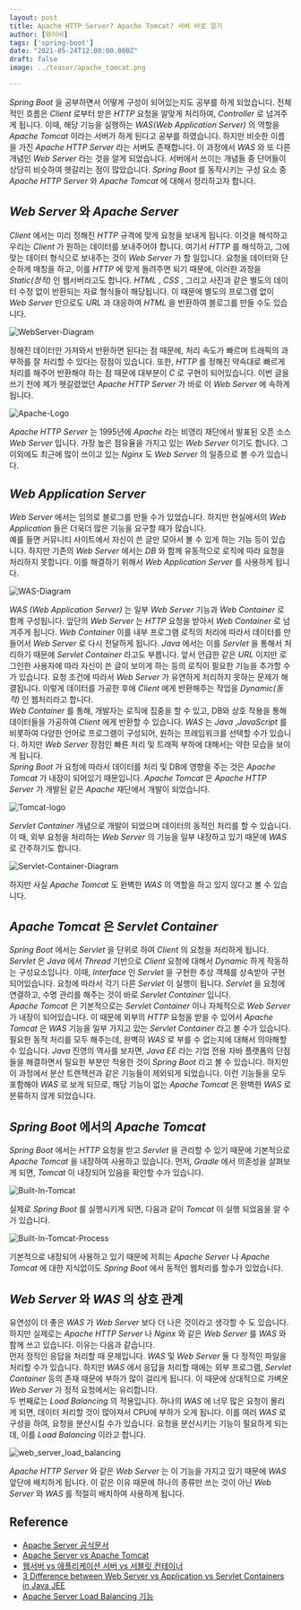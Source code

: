 ```yaml
---
layout: post  
title: Apache HTTP Server? Apache Tomcat? 서버 바로 알기
author: [와이비]
tags: ['spring-boot']
date: "2021-05-24T12:00:00.000Z"
draft: false
image: ../teaser/apache_tomcat.png

---
```

_Spring Boot_ 을 공부하면서 어떻게 구성이 되어있는지도 공부를 하게 되었습니다.
전체적인 흐름은 _Client_ 로부터 받은 _HTTP_ 요청을 알맞게 처리하여, _Controller_ 로 넘겨주게 됩니다. 
이때, 해당 기능을 실행하는 _WAS(Web Application Server)_ 의 역할을 _Apache Tomcat_ 이라는 서버가 하게 된다고 공부를 하였습니다.
하지만 비슷한 이름을 가진 _Apache HTTP Server_ 라는 서버도 존재합니다. 
이 과정에서 _WAS_ 와 또 다른 개념인 _Web Server_ 라는 것을 알게 되었습니다. 
서버에서 쓰이는 개념들 중 단어들이 상당히 비슷하여 헷갈리는 점이 많았습니다. 
_Spring Boot_ 를 동작시키는 구성 요소 중 _Apache HTTP Server_ 와 _Apache Tomcat_ 에 대해서 정리하고자 합니다.

## _Web Server_ 와 _Apache Server_
_Client_ 에서는 미리 정해진 _HTTP_ 규격에 맞게 요청을 보내게 됩니다.
이것을 해석하고 우리는 _Client_ 가 원하는 데이터를 보내주어야 합니다. 
여기서 _HTTP_ 를 해석하고, 그에 맞는 데이터 형식으로 보내주는 것이 _Web Server_ 가 할 일입니다. 
요청을 데이터와 단순하게 매칭을 하고, 이를 _HTTP_ 에 맞게 돌려주면 되기 때문에, 이러한 과정을 _Static(정적)_ 인 웹서버라고도 합니다. 
_HTML_ , _CSS_ , 그리고 사진과 같은 별도의 데이터 수정 없이 반환되는 자료 형식들이 해당됩니다.
이 때문에 별도의 프로그램 없이 _Web Server_ 만으로도 _URL_ 과 대응하여 _HTML_ 을 반환하여 블로그를 만들 수도 있습니다.

![WebServer-Diagram](../images/2021-05-24-webserver_process.png)

정해진 데이터만 가져와서 반환하면 된다는 점 때문에, 처리 속도가 빠르며 트래픽의 과부하를 잘 처리할 수 있다는 장점이 있습니다. 
또한, _HTTP_ 를 정해진 약속대로 빠르게 처리를 해주어 반환해야 하는 점 때문에 대부분이 _C_ 로 구현이 되어있습니다.
이번 글을 쓰기 전에 제가 헷갈렸었던 _Apache HTTP Server_ 가 바로 이 _Web Server_ 에 속하게 됩니다. 

![Apache-Logo](../images/2021-05-24-apache.png)

_Apache HTTP Server_ 는  1995년에 _Apache_ 라는 비영리 재단에서 발표된 오픈 소스 _Web Server_ 입니다.
가장 높은 점유율을 가지고 있는 _Web Server_ 이기도 합니다. 
그 이외에도 최근에 많이 쓰이고 있는 _Nginx_ 도 _Web Server_ 의 일종으로 볼 수가 있습니다.

## _Web Application Server_
_Web Server_ 에서는 임의로 블로그를 만들 수가 있었습니다. 
하지만 현실에서의 _Web Application_ 들은 더욱더 많은 기능을 요구할 때가 많습니다.  
예를 들면 커뮤니티 사이트에서 자신이 쓴 글만 모아서 볼 수 있게 하는 기능 등이 있습니다. 
하지만 기존의 _Web Server_ 에서는 _DB_ 와 함께 유동적으로 로직에 따라 요청을 처리하지 못합니다. 
이를 해결하기 위해서 _Web Application Server_ 를 사용하게 됩니다.

![WAS-Diagram](../images/2021-05-24-was_process.png)

_WAS (Web Application Server)_ 는 일부 _Web Server_ 기능과 _Web Container_ 로 함께 구성됩니다. 
앞단의 _Web Server_ 는 _HTTP_ 요청을 받아서 _Web Container_ 로 넘겨주게 됩니다.
_Web Container_ 이를 내부 프로그램 로직의 처리에 따라서 데이터를 만들어서 _Web Server_ 로 다시 전달하게 됩니다. 
_Java_ 에서는 이를 _Servlet_ 을 통해서 처리하기 때문에 _Servlet Container_ 라고도 부릅니다.
앞서 언급한 같은 _URL_ 이지만 로그인한 사용자에 따라 자신이 쓴 글이 보이게 하는 등의 로직이 필요한 기능을 추가할 수가 있습니다.
요청 조건에 따라서 _Web Server_ 가 유연하게 처리하지 못하는 문제가 해결됩니다. 
이렇게 데이터를 가공한 후에 _Client_ 에게 반환해주는 작업을 _Dynamic(동적)_ 인 웹처리라고 합니다.  
_Web Container_ 를 통해, 개발자는 로직에 집중을 할 수 있고, DB와 상호 작용을 통해 데이터들을 가공하여 _Client_ 에게 반환할 수 있습니다.
_WAS_ 는 _Java_ ,_JavaScript_ 를 비롯하여 다양한 언어로 프로그램이 구성되어, 원하는 프레임워크를 선택할 수가 있습니다.
하지만 _Web Server_ 장점인 빠른 처리 및 트래픽 부하에 대해서는 약한 모습을 보이게 됩니다.  
_Spring Boot_ 가 요청에 따라서 데이터를 처리 및 DB에 영향을 주는 것은 _Apache Tomcat_ 가 내장이 되어있기 때문입니다. 
_Apache Tomcat_ 은 _Apache HTTP Server_ 가 개발된 같은 _Apache_ 재단에서 개발이 되었습니다. 

![Tomcat-logo](../images/2021-05-24-apache_tomcat.png)

_Servlet Container_ 개념으로 개발이 되었으며 데이터의 동적인 처리를 할 수 있습니다.
이 때, 외부 요청을 처리하는 _Web Server_ 의 기능을 일부 내장하고 있기 때문에 _WAS_ 로 간주하기도 합니다.

![Servlet-Container-Diagram](../images/2021-05-24-was_with_container_process.png)

하지만 사실 _Apache Tomcat_ 도 완벽한 _WAS_ 의 역할을 하고 있지 않다고 볼 수 있습니다.

## _Apache Tomcat_ 은 _Servlet Container_
_Spring Boot_ 에서는 _Servlet_ 을 단위로 하여 _Client_ 의 요청을 처리하게 됩니다. 
_Servlet_ 은 _Java_ 에서 _Thread_ 기반으로 _Client_ 요청에 대해서 _Dynamic_ 하게 작동하는 구성요소입니다. 
이때, _Interface_ 인 _Servlet_ 을 구현한 추상 객체를 상속받아 구현되어있습니다. 
요청에 따라서 각기 다른 _Servlet_ 이 실행이 됩니다.
_Servlet_ 을 요청에 연결하고, 수명 관리를 해주는 것이 바로 _Servlet Container_ 입니다.  
_Apache Tomcat_ 은 기본적으로는 _Servlet Container_ 이나 자체적으로 _Web Server_ 가 내장이 되어있습니다. 
이 때문에 외부의 _HTTP_ 요청을 받을 수 있어서 _Apache Tomcat_ 은 _WAS_ 기능을 일부 가지고 있는 _Servlet Container_ 라고 볼 수가 있습니다.  
필요한 동적 처리를 모두 해주는데, 완벽히 _WAS_ 로 부를 수 없는지에 대해서 의아해할 수 있습니다. 
_Java_ 진영의 역사를 보자면, _Java EE_ 라는 기업 전용 자바 플랫폼의 단점들을 해결하면서 필요한 부분만 적용한 것이 _Spring Boot_ 라고 볼 수 있습니다. 
하지만 이 과정에서 분산 트랜잭션과 같은 기능들이 제외되게 되었습니다. 
이런 기능들을 모두 포함해야 _WAS_ 로 보게 되므로, 해당 기능이 없는 _Apache Tomcat_ 은 완벽한 _WAS_ 로 분류하지 않게 되었습니다.

## _Spring Boot_ 에서의 _Apache Tomcat_
_Spring Boot_ 에서는 _HTTP_ 요청을 받고 _Servlet_ 을 관리할 수 있기 때문에 기본적으로 _Apache Tomcat_ 을 내장하여 사용하고 있습니다.
먼저, _Gradle_ 에서 의존성을 살펴보게 되면, _Tomcat_ 이 내장되어 있음을 확인할 수가 있습니다.

![Built-In-Tomcat](../images/2021-05-24-built_in_tomcat.png)

실제로 _Spring Boot_ 를 실행시키게 되면, 다음과 같이 _Tomcat_ 이 실행 되었음을 알 수가 있습니다. 

![Built-In-Tomcat-Process](../images/2021-05-24-built_in_tomcat_process.png)

기본적으로 내장되어 사용하고 있기 때문에 저희는 _Apache Server_ 나 _Apache Tomcat_ 에 대한 지식없이도 _Spring Boot_ 에서 동적인 웹처리를 할수가 있었습니다.

## _Web Server_ 와 _WAS_ 의 상호 관계
유연성이 더 좋은 _WAS_ 가 _Web Server_ 보다 더 나은 것이라고 생각할 수 도 있습니다.
하지만 실제로는 _Apache HTTP Server_ 나 _Nginx_ 와 같은 _Web Server_ 를 _WAS_ 와 함께 쓰고 있습니다.
이유는 다음과 같습니다.  
먼저 정적인 응답을 처리할 때 문제입니다. 
_WAS_ 및 _Web Server_ 둘 다 정적인 파일을 처리할 수가 있습니다.
하지만 _WAS_ 에서 응답을 처리할 때에는 외부 프로그램, _Servlet Container_ 등의 존재 때문에 부하가 많이 걸리게 됩니다.
이 때문에 상대적으로 가벼운 _Web Server_ 가 정적 요청에서는 유리합니다.  
두 번째로는 _Load Balancing_ 의 적용입니다.
하나의 _WAS_ 에 너무 많은 요청이 몰리게 되면, 데이터 처리할 것이 많아져서 CPU에 부하가 오게 됩니다.
이를 여러 _WAS_ 로 구성을 하여, 요청을 분산시킬 수가 있습니다.
요청을 분산시키는 기능이 필요하게 되는데, 이를 _Load Balancing_ 이라고 합니다.

![web_server_load_balancing](../images/2021-05-24-apache_load_balancing.png)

_Apache HTTP Server_ 와 같은 _Web Server_ 는 이 기능을 가지고 있기 때문에 _WAS_ 앞단에 배치하게 됩니다.
이 같은 이유 때문에 하나의 종류만 쓰는 것이 아닌 _Web Server_ 와 _WAS_ 를 적절히 배치하여 사용하게 됩니다. 


## Reference
- [Apache Server 공식문서](https://httpd.apache.org/)
- [Apache Server vs Apache Tomcat](https://www.geeksforgeeks.org/difference-between-apache-tomcat-server-and-apache-web-server/)
- [웹서버 vs 애플리케이션 서버 vs 서블릿 컨테이너](https://pjh3749.tistory.com/267)
- [3 Difference between Web Server vs Application vs Servlet Containers in Java JEE](https://www.java67.com/2016/06/3-difference-between-web-server-vs-application-server-vs-servlet-container.html)
- [Apache Server Load Balancing 기능](https://httpd.apache.org/docs/2.4/mod/mod_proxy_balancer.html)






